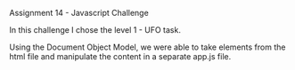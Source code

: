 Assignment 14 - Javascript Challenge

In this challenge I chose the level 1 - UFO task.

Using the Document Object Model, we were able to take elements from the html file and manipulate the content in a separate app.js file.

